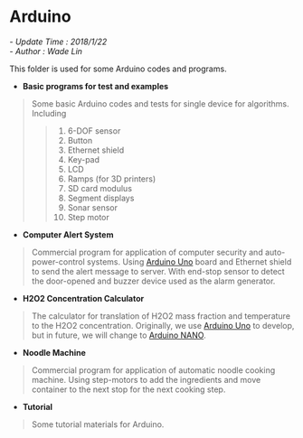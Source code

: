 # Arduino
*- Update Time : 2018/1/22*  
*- Author : Wade Lin*

This folder is used for some Arduino codes and programs. 

-	**Basic programs for test and examples** 
>Some basic Arduino codes and tests for single device for algorithms. Including
> > 1.	6-DOF sensor
> > 2.	Button
> > 3.	Ethernet shield
> > 4.	Key-pad  
> > 5.	LCD
> > 6.	Ramps (for 3D printers)
> > 7.	SD card modulus
> > 8. 	Segment displays
> > 9.	Sonar sensor
> > 10.	Step motor

-	**Computer Alert System**
> Commercial program for application of computer security and auto-power-control systems. Using [Arduino Uno](https://store.arduino.cc/usa/arduino-uno-rev3) board and Ethernet shield to send the alert message to server. With end-stop sensor to detect the door-opened and buzzer device used as the alarm generator.  

-    **H2O2 Concentration Calculator**
> The calculator for translation of H2O2 mass fraction and temperature to the H2O2 concentration. Originally, we use [Arduino Uno](https://store.arduino.cc/usa/arduino-uno-rev3) to develop, but in future, we will change to [Arduino NANO](https://store.arduino.cc/usa/arduino-nano).

-    **Noodle Machine**
> Commercial program for application of automatic noodle cooking machine. Using step-motors to add the ingredients and move container to the next stop for the next cooking step.

-	**Tutorial**
> Some tutorial materials for Arduino.


